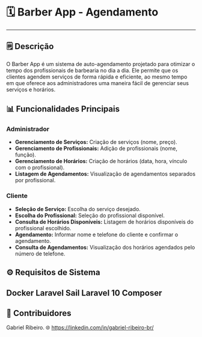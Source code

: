 # 🗓️ Barber App - Agendamento
---
## 🗒️ Descrição
O Barber App é um sistema de auto-agendamento projetado para otimizar o tempo dos profissionais de barbearia no dia a dia. Ele permite que os clientes agendem serviços de forma rápida e eficiente, ao mesmo tempo em que oferece aos administradores uma maneira fácil de gerenciar seus serviços e horários.

## ️📊 Funcionalidades Principais

### Administrador
- **Gerenciamento de Serviços:** Criação de serviços (nome, preço).
- **Gerenciamento de Profissionais:** Adição de profissionais (nome, função).
- **Gerenciamento de Horários:** Criação de horários (data, hora, vínculo com o profissional).
- **Listagem de Agendamentos:** Visualização de agendamentos separados por profissional.

### Cliente
- **Seleção de Serviço:** Escolha do serviço desejado.
- **Escolha do Profissional:** Seleção do profissional disponível.
- **Consulta de Horários Disponíveis:** Listagem de horários disponíveis do profissional escolhido.
- **Agendamento:** Informar nome e telefone do cliente e confirmar o agendamento.
- **Consulta de Agendamentos:** Visualização dos horários agendados pelo número de telefone.

## ⚙️ Requisitos de Sistema
Docker
Laravel Sail
Laravel 10
Composer
---
## 👥 Contribuidores
Gabriel Ribeiro.
🌐 https://linkedin.com/in/gabriel-ribeiro-br/